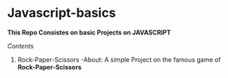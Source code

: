 # Javascript-basics

**This Repo Consistes on basic Projects on JAVASCRIPT**

_Contents_

1. Rock-Paper-Scissors
-About: A simple Project on the famous game of **Rock-Paper-Scissors**

